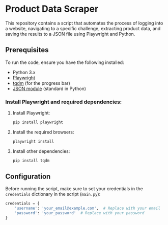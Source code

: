 # Product Data Scraper

This repository contains a script that automates the process of logging into a website, navigating to a specific challenge, extracting product data, and saving the results to a JSON file using Playwright and Python.

## Prerequisites

To run the code, ensure you have the following installed:

- Python 3.x
- [Playwright](https://playwright.dev/python/docs/intro)
- [tqdm](https://tqdm.github.io/) (for the progress bar)
- [JSON module](https://docs.python.org/3/library/json.html) (standard in Python)

### Install Playwright and required dependencies:

1. Install Playwright:
    ```bash
    pip install playwright
    ```

2. Install the required browsers:
    ```bash
    playwright install
    ```

3. Install other dependencies:
    ```bash
    pip install tqdm
    ```

## Configuration

Before running the script, make sure to set your credentials in the `credentials` dictionary in the script (`main.py`):

```python
credentials = {
    'username': 'your_email@example.com',  # Replace with your email
    'password': 'your_password'  # Replace with your password
}
